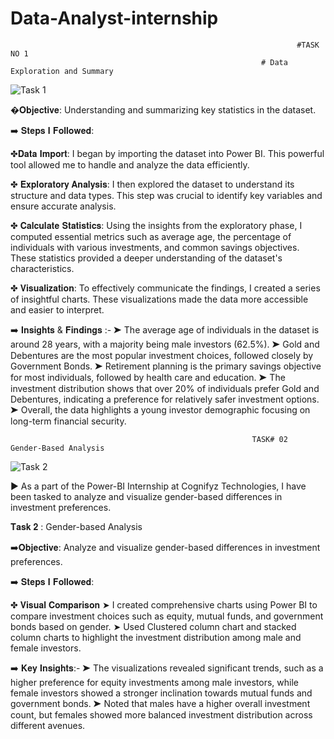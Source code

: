
# Data-Analyst-internship
                                                                    #TASK NO 1
                                                            # Data Exploration and Summary

![Task 1](https://github.com/MMD-H/Data-Analyst-internship/assets/96936725/5d28c9e3-1e59-49f0-8eb0-7909075c4e03)

�𝐎𝐛𝐣𝐞𝐜𝐭𝐢𝐯𝐞: Understanding and summarizing key statistics in the dataset.

➡️ 𝐒𝐭𝐞𝐩𝐬 𝐈 𝐅𝐨𝐥𝐥𝐨𝐰𝐞𝐝:

✤𝐃𝐚𝐭𝐚 𝐈𝐦𝐩𝐨𝐫𝐭: I began by importing the dataset into Power BI. This powerful tool allowed me to handle and analyze the data efficiently.

✤ 𝐄𝐱𝐩𝐥𝐨𝐫𝐚𝐭𝐨𝐫𝐲 𝐀𝐧𝐚𝐥𝐲𝐬𝐢𝐬: I then explored the dataset to understand its structure and data types. This step was crucial to identify key variables and ensure accurate analysis.

✤ 𝐂𝐚𝐥𝐜𝐮𝐥𝐚𝐭𝐞 𝐒𝐭𝐚𝐭𝐢𝐬𝐭𝐢𝐜𝐬: Using the insights from the exploratory phase, I computed essential metrics such as average age, the percentage of individuals with various investments, and common savings objectives. These statistics provided a deeper understanding of the dataset's characteristics.

✤ 𝐕𝐢𝐬𝐮𝐚𝐥𝐢𝐳𝐚𝐭𝐢𝐨𝐧: To effectively communicate the findings, I created a series of insightful charts. These visualizations made the data more accessible and easier to interpret.

➡️ 𝐈𝐧𝐬𝐢𝐠𝐡𝐭𝐬 & 𝐅𝐢𝐧𝐝𝐢𝐧𝐠𝐬 :-
➤ The average age of individuals in the dataset is around 28 years, with a majority being male investors (62.5%). 
➤ Gold and Debentures are the most popular investment choices, followed closely by Government Bonds. 
➤ Retirement planning is the primary savings objective for most individuals, followed by health care and education. 
➤ The investment distribution shows that over 20% of individuals prefer Gold and Debentures, indicating a preference for relatively safer investment options. 
➤ Overall, the data highlights a young investor demographic focusing on long-term financial security.

                                                          TASK# 02   Gender-Based Analysis

  ![Task 2](https://github.com/MMD-H/Data-Analyst-internship/assets/96936725/45fe4bf9-573a-425d-b5be-547e5f1b4255)

► As a part of the Power-BI Internship at Cognifyz Technologies, I have been tasked to analyze and visualize gender-based differences in investment preferences.

𝐓𝐚𝐬𝐤 𝟐  : Gender-based Analysis

➡️𝐎𝐛𝐣𝐞𝐜𝐭𝐢𝐯𝐞: Analyze and visualize gender-based differences in investment preferences.

➡️ 𝐒𝐭𝐞𝐩𝐬 𝐈 𝐅𝐨𝐥𝐥𝐨𝐰𝐞𝐝:

✤ 𝐕𝐢𝐬𝐮𝐚𝐥 𝐂𝐨𝐦𝐩𝐚𝐫𝐢𝐬𝐨𝐧
➤ I created comprehensive charts using Power BI to compare investment choices such as equity, mutual funds, and government bonds based on gender.
➤ Used Clustered column chart and stacked column charts to highlight the investment distribution among male and female investors.


➡️ 𝐊𝐞𝐲 𝐈𝐧𝐬𝐢𝐠𝐡𝐭𝐬:-
➤ The visualizations revealed significant trends, such as a higher preference for equity investments among male investors, while female investors showed a stronger inclination towards mutual funds and government bonds.
➤ Noted that males have a higher overall investment count, but females showed more balanced investment distribution across different avenues.

